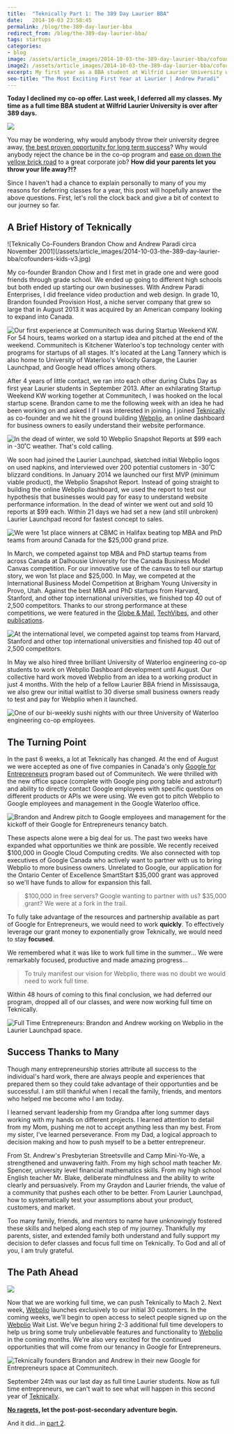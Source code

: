 ```yaml
---
title:  "Teknically Part 1: The 389 Day Laurier BBA"
date:   2014-10-03 23:58:45
permalink: /blog/the-389-day-laurier-bba
redirect_from: /blog/the-389-day-laurier-bba/
tags: startups
categories:
- blog
image: /assets/article_images/2014-10-03-the-389-day-laurier-bba/cofounders-launchpad-desk-2000c.jpg
image2: /assets/article_images/2014-10-03-the-389-day-laurier-bba/cofounders-launchpad-desk-1000c.jpg
excerpt: My first year as a BBA student at Wilfrid Laurier University was unlike anything imaginable. I started a business, travelled the world, and now I'm free.
seo-title: "The Most Exciting First Year at Laurier | Andrew Paradi"
---
```


**Today I declined my co-op offer. Last week, I deferred all my classes. My time as a full time BBA student at Wilfrid Laurier University is over after 389 days.**

![](/assets/article_images/2014-10-03-the-389-day-laurier-bba/Decline-Co-op.png)

You may be wondering, why would anybody throw their university degree away, <a href="http://www.newrepublic.com/article/118747/ivy-league-schools-are-overrated-send-your-kids-elsewhere" target="_blank">the best proven opportunity for long term success</a>? Why would anybody reject the chance be in the co-op program and <a href="http://youtu.be/oGxBx8RzzrM?t=49s" target="_blank">ease on down the yellow brick road</a> to a great corporate job? <strong>How did your parents let you throw your life away?!?</strong>

Since I haven't had a chance to explain personally to many of you my reasons for deferring classes for a year, this post will hopefully answer the above questions. First, let's roll the clock back and give a bit of context to our journey so far.

<h2>A Brief History of Teknically</h2>
![Teknically Co-Founders Brandon Chow and Andrew Paradi circa November 2001](/assets/article_images/2014-10-03-the-389-day-laurier-bba/cofounders-kids-v3.jpg)

My co-founder Brandon Chow and I first met in grade one and were good friends through grade school. We ended up going to different high schools but both ended up starting our own businesses. With Andrew Paradi Enterprises, I did freelance video production and web design. In grade 10, Brandon founded Provision Host, a niche server company that grew so large that in August 2013 it was acquired by an American company looking to expand into Canada.

![Our first experience at Communitech was during Startup Weekend KW. For 54 hours, teams worked on a startup idea and pitched at the end of the weekend. Communitech is Kitchener Waterloo's top technology center with programs for startups of all stages. It's located at the Lang Tannery which is also home to University of Waterloo's Velocity Garage, the Laurier Launchpad, and Google head offices among others.](/assets/article_images/2014-10-03-the-389-day-laurier-bba/tannery.jpg)

After 4 years of little contact, we ran into each other during Clubs Day as first year Laurier students in September 2013. After an exhilarating Startup Weekend KW working together at Communitech, I was hooked on the local startup scene. Brandon came to me the following week with an idea he had been working on and asked I if I was interested in joining. I joined <a href="http://teknically.com" target="_blank">Teknically</a> as co-founder and we hit the ground building <a href="http://webplio.com" target="_blank">Webplio</a>, an online dashboard for business owners to easily understand their website performance.

![In the dead of winter, we sold 10 Webplio Snapshot Reports at $99 each in -30˚C weather. That's cold calling.](/assets/article_images/2014-10-03-the-389-day-laurier-bba/webplio-report-winter.jpg)

We soon had joined the Laurier Launchpad, sketched initial Webplio logos on used napkins, and interviewed over 200 potential customers in -30˚C blizzard conditions. In January 2014 we launched our first MVP (minimum viable product), the Webplio Snapshot Report. Instead of going straight to building the online Webplio dashboard, we used the report to test our hypothesis that businesses would pay for easy to understand website performance information. In the dead of winter we went out and sold 10 reports at $99 each. Within 21 days we had set a new (and still unbroken) Laurier Launchpad record for fastest concept to sales.

![We were 1st place winners at CBMC in Halifax beating top MBA and PhD teams from around Canada for the $25,000 grand prize.](/assets/article_images/2014-10-03-the-389-day-laurier-bba/bmc-winner-cheque.jpg)

In March, we competed against top MBA and PhD startup teams from across Canada at Dalhousie University for the Canada Business Model Canvas competition. For our innovative use of the canvas to tell our startup story, we won 1st place and $25,000. In May, we competed at the International Business Model Competition at Brigham Young University in Provo, Utah. Against the best MBA and PhD startups from Harvard, Stanford, and other top international universities, we finished top 40 out of 2,500 competitors. Thanks to our strong performance at these competitions, we were featured in the <a href="http://www.theglobeandmail.com/report-on-business/careers/business-education/saskatchewan-schools-reduce-roadblocks-for-aboriginal-business-students/article17597347" target="_blank">Globe & Mail</a>, <a href="http://www.techvibes.com/blog/canadas-business-model-competition-2014-03-17" target="_blank">TechVibes</a>, and other <a href="http://teknically.com/press" target="_blank">publications</a>.

![At the international level, we competed against top teams from Harvard, Stanford and other top international universities and finished top 40 out of 2,500 competitors.](/assets/article_images/2014-10-03-the-389-day-laurier-bba/utah.jpg)

In May we also hired three brilliant University of Waterloo engineering co-op students to work on Webplio Dashboard development until August. Our collective hard work moved Webplio from an idea to a working product in just 4 months. With the help of a fellow Laurier BBA friend in Mississauga, we also grew our initial waitlist to 30 diverse small business owners ready to test and pay for Webplio when it launched.

![One of our bi-weekly sushi nights with our three University of Waterloo engineering co-op employees.](/assets/article_images/2014-10-03-the-389-day-laurier-bba/sushi.jpg)

The Turning Point
---

In the past 6 weeks, a lot at Teknically has changed. At the end of August we were accepted as one of five companies in Canada's only <a href="https://www.googleforentrepreneurs.com" target="_blank">Google for Entrepreneurs</a> program based out of Communitech. We were thrilled with the new office space (complete with Google ping pong table and astroturf) and ability to directly contact Google employees with specific questions on different products or APIs we were using. We even got to pitch Webplio to Google employees and management in the Google Waterloo office.

![Brandon and Andrew pitch to Google employees and management for the kickoff of their Google for Entrepreneurs tenancy batch.](/assets/article_images/2014-10-03-the-389-day-laurier-bba/google-for-entrepreneurs.jpg)

These aspects alone were a big deal for us. The past two weeks have expanded what opportunities we think are possible. We recently received $100,000 in Google Cloud Computing credits. We also connected with top executives of Google Canada who actively want to partner with us to bring Webplio to more business owners. Unrelated to Google, our application for the Ontario Center of Excellence SmartStart $35,000 grant was approved so we'll have funds to allow for expansion this fall.



>$100,000 in free servers? Google wanting to partner with us? $35,000 grant? We were at a fork in the trail.



To fully take advantage of the resources and partnership available as part of Google for Entrepreneurs, we would need to work <strong>quickly</strong>. To effectively leverage our grant money to exponentially grow Teknically, we would need to stay <strong>focused</strong>.

We remembered what it was like to work full time in the summer... We were remarkably focused, productive and made amazing progress...



>To truly manifest our vision for Webplio, there was no doubt we would need to work full time.



Within 48 hours of coming to this final conclusion, we had deferred our program, dropped all of our classes, and were now working full time on Teknically.

![Full Time Entrepreneurs: Brandon and Andrew working on Webplio in the Laurier Launchpad space.](/assets/article_images/2014-10-03-the-389-day-laurier-bba/cofounders-launchpad-desk.jpg)

Success Thanks to Many
---

Though many entrepreneurship stories attribute all success to the individual's hard work, there are always people and experiences that prepared them so they could take advantage of their opportunties and be successful. I am still thankful when I recall the family, friends, and mentors who helped me become who I am today.

I learned servant leadership from my Grandpa after long summer days working with my hands on different projects. I learned attention to detail from my Mom, pushing me not to accept anything less than my best. From my sister, I've learned perseverance. From my Dad, a logical approach to decision making and how to push myself to be a better entrepreneur.

From St. Andrew's Presbyterian Streetsville and Camp Mini-Yo-We, a strengthened and unwavering faith. From my high school math teacher Mr. Spencer, university level financial mathematics skills. From my high school English teacher Mr. Blake, deliberate mindfulness and the ability to write clearly and persuasively. From my Graydon and Laurier friends, the value of a community that pushes each other to be better. From Laurier Launchpad, how to systematically test your assumptions about your product, customers, and market.

Too many family, friends, and mentors to name have unknowingly fostered these skills and helped along each step of my journey. Thankfully my parents, sister, and extended family both understand and fully support my decision to defer classes and focus full time on Teknically. To God and all of you, I am truly grateful.

The Path Ahead
---

![](/assets/article_images/2014-09-30-stockslate-hack-the-north/Webplio-Dashboard-v3-Referrals.png)

Now that we are working full time, we can push Teknically to Mach 2. Next week, <a href="http://webplio.com" target="_blank">Webplio</a> launches exclusively to our initial 30 customers. In the coming weeks, we'll begin to open access to select people signed up on the <a href="http://webplio.com" target="_blank">Webplio</a> Wait List. We've begun hiring 2-3 additional full time developers to help us bring some truly unbelievable features and functionality to <a href="http://webplio.com" target="_blank">Webplio</a> in the coming months. We're also very excited for the continued opportunities that will come from our tenancy in Google for Entrepreneurs.

![Teknically founders Brandon and Andrew in their new Google for Entrepreneurs space at Communitech.](/assets/article_images/2014-10-03-the-389-day-laurier-bba/cofounders-ping-pong.jpg)

September 24th was our last day as full time Laurier students. Now as full time entrepreneurs, we can't wait to see what will happen in this second year of <a href="http://teknically.com" target="_blank">Teknically</a>.

<strong><a href="http://youtu.be/_DnKNClu2XM?t=1m45s" target="_blank">No ragrets</a>, let the post-post-secondary adventure begin.</strong>

And it did...in [part 2](/blog/the-dream-fades).
